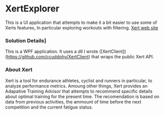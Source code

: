 # XertExplorer
This is a UI application that attempts to make it a bit easier to use some of Xerts features, In particular exploring workouts with filtering.
[Xert web site](https://www.xertonline.com/)

### Solution Details]
This is a WPF application. It uses a dll I wrote ([XertClient])(https://github.com/ccuddohy/XertClient) that wraps the public Xert API. 

### About Xert
Xert is a tool for endurance athletes, cyclist and runners in particular, to analyze performance metrics. Amoung other things, Xert provides an Adapative Training Advisor that attempts to recommend specific details about optimal training for the present time. The recomendation is based on data from previous activities, the ammount of time before the next competition and the current fatigue status. 


